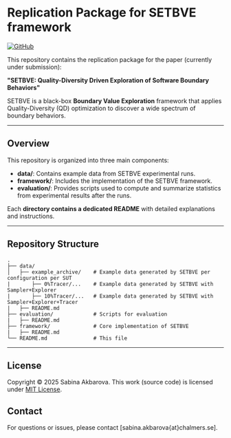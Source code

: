 # Replication Package for SETBVE framework
[![GitHub](https://img.shields.io/github/license/aksabina/SETBVE-1.0)](./LICENSE)

This repository contains the replication package for the paper (currently under submission):

**"SETBVE: Quality-Diversity Driven Exploration of Software Boundary Behaviors"**

SETBVE is a black-box **Boundary Value Exploration** framework that applies Quality-Diversity (QD) optimization to discover a wide spectrum of boundary behaviors. 

--- 

## Overview

This repository is organized into three main components:

- **data/**: Contains example data from SETBVE experimental runs.
- **framework/**: Includes the implementation of the SETBVE framework.
- **evaluation/**: Provides scripts used to compute and summarize statistics from experimental results after the runs.

Each **directory contains a dedicated README** with detailed explanations and instructions.

--- 

## Repository Structure

```
.
├── data/                  
│   ├── example_archive/    # Example data generated by SETBVE per configuration per SUT
|       ├── 0%Tracer/...    # Example data generated by SETBVE with Sampler+Explorer
|       ├── 10%Tracer/...   # Example data generated by SETBVE with Sampler+Explorer+Tracer
|   ├── README.md
├── evaluation/             # Scripts for evaluation 
|   ├── README.md
├── framework/              # Core implementation of SETBVE
|   ├── README.md
└── README.md               # This file
```

---

## License

Copyright © 2025 Sabina Akbarova. This work (source code) is licensed under [MIT License](./LICENSE).

## Contact

For questions or issues, please contact [sabina.akbarova{at}chalmers.se].
